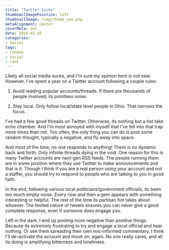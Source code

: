 ```yaml
---
title: "Twitter Sucks"
thumbnailImagePosition: left
thumbnailImage: /img/thumb_sun.png
metaAlignment: center
coverMeta: out
date: 2019-02-26
categories:
- Social
tags:
- random
- social
- rant
---
```


Likely all social media sucks, and I'm sure my opinion here is not new. However, I've spent a year on a Twitter account following a couple rules:

1. Avoid reading popular accounts/threads. If there are thousands of people involved, its pointless noise.

2. Stay local. Only follow local/state level people in Ohio.  That narrows the focus.

I've had a few good threads on Twitter.  Otherwise, its nothing but a hot take echo chamber.  And I'm most annoyed with myself that I've fell into that trap more times than not. Too often, the only thing you can do is post some random thought, typically a negative, and fly away into space.

And most of the time, no one responds to anything! There is no dynamic back and forth. Only infinite threads dying in the void.  One reason for this is many Twitter accounts are next-gen RSS feeds.  The people running them are in some position where they use Twitter to make announcements and that is it.  Though I think if you are a real person using your account and not a staffer, you should try to respond to people who are talking to you in good faith.  

In the end, following various local politicians/government officials, its been too much empty noise.  Every now and then a gem appears with something interesting or helpful. The rest of the time its partisan hot takes about whoever.  The limited nature of tweets ensures you can never give a good complete response, even if someone does engage you.  

Left in the dark, I end up posting more negative than positive things. Because its extremely frustrating to try and engage a local official and hear nothing.  Or see them spreading their own mis-informed commentary.    I think I'll de-activate the account and move on, again. No one really cares, and all its doing is amplifying bitterness and loneliness.
